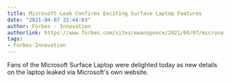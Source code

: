 ```yaml
---
title: Microsoft Leak Confirms Exciting Surface Laptop Features
date: "2021-04-07 22:44:03"
author: Forbes - Innovation
authorlink: https://www.forbes.com/sites/ewanspence/2021/04/07/microsoft-surface-laptop-amd-intel-drivers-new-leak-specs/
tags:
- Forbes-Innovation
---
```

Fans of the Microsoft Surface Laptop were delighted today as new details on the laptop leaked via Microsoft's own website.